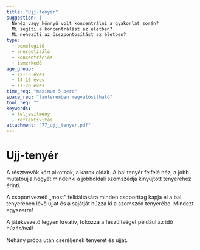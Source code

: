 ```yaml
---
title: "Ujj-tenyér"
suggestion: | 
  Nehéz vagy könnyű volt koncentrálni a gyakorlat során?
  Mi segíti a koncentrálást az életben?
  Mi nehezíti az összpontosítást az életben?
type:
  - bemelegítő
  - energetizáló
  - koncentrációs
  - ismerkedő
age_group:
  - 12-13 éves
  - 14-16 éves
  - 17-20 éves
time_req: "maximum 5 perc"
space_req: "tanteremben megvalósítható"
tool_req: ""
keywords: 
  - teljesítmény
  - reflektivitás
attachment: "77_ujj_tenyer.pdf"
---
```


# Ujj-tenyér

A résztvevők kört alkotnak, a karok oldalt. A bal tenyér felfelé néz, a jobb mutatóujja hegyét mindenki a jobboldali szomszédja kinyújtott tenyeréhez érinti.

A csoportvezető „most” felkiáltására minden csoporttag kapja el a bal tenyerében lévő ujjat és a sajátját húzza ki a szomszéd tenyerébe. Mindezt egyszerre!

A játékvezető legyen kreatív, fokozza a feszültséget például az idő húzásával!

Néhány próba után cseréljenek tenyeret és ujjat.
  
  
